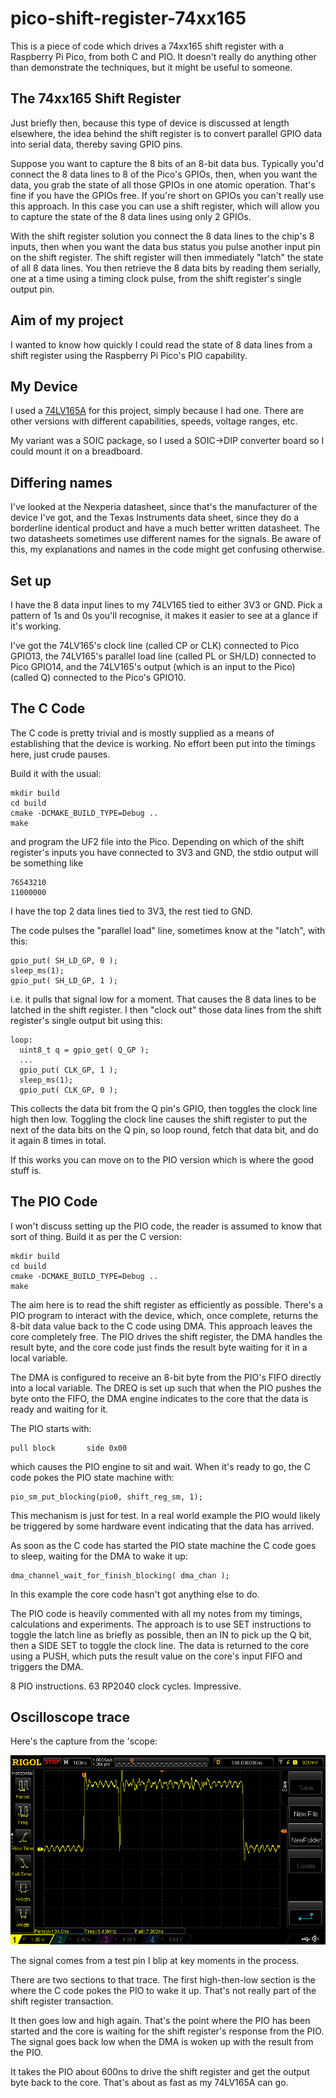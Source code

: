 # pico-shift-register-74xx165

This is a piece of code which drives a 74xx165 shift register with a
Raspberry Pi Pico, from both C and PIO.  It doesn't really do anything
other than demonstrate the techniques, but it might be useful to
someone.

## The 74xx165 Shift Register

Just briefly then, because this type of device is discussed at length
elsewhere, the idea behind the shift register is to convert parallel
GPIO data into serial data, thereby saving GPIO pins.

Suppose you want to capture the 8 bits of an 8-bit data bus. Typically
you'd connect the 8 data lines to 8 of the Pico's GPIOs, then, when
you want the data, you grab the state of all those GPIOs in one atomic
operation. That's fine if you have the GPIOs free. If you're short on
GPIOs you can't really use this approach. In this case you can use a
shift register, which will allow you to capture the state of the 8
data lines using only 2 GPIOs.

With the shift register solution you connect the 8 data lines to the
chip's 8 inputs, then when you want the data bus status you pulse
another input pin on the shift register. The shift register will then
immediately "latch" the state of all 8 data lines. You then retrieve
the 8 data bits by reading them serially, one at a time using a
timing clock pulse, from the shift register's single output pin.

## Aim of my project

I wanted to know how quickly I could read the state of 8 data lines
from a shift register using the Raspberry Pi Pico's PIO capability.

## My Device

I used a
[74LV165A](https://www.mouser.co.uk/ProductDetail/771-LV165AD118) for
this project, simply because I had one. There are other versions with
different capabilities, speeds, voltage ranges, etc.

My variant was a SOIC package, so I used a SOIC->DIP converter board
so I could mount it on a breadboard.

## Differing names

I've looked at the Nexperia datasheet, since that's the manufacturer
of the device I've got, and the Texas Instruments data sheet, since
they do a borderline identical product and have a much better written
datasheet. The two datasheets sometimes use different names for the
signals. Be aware of this, my explanations and names in the code might
get confusing otherwise.

## Set up

I have the 8 data input lines to my 74LV165 tied to either 3V3 or GND.
Pick a pattern of 1s and 0s you'll recognise, it makes it easier to
see at a glance if it's working.

I've got the 74LV165's clock line (called CP or CLK) connected to Pico
GPIO13, the 74LV165's parallel load line (called PL or SH/LD)
connected to Pico GPIO14, and the 74LV165's output (which is an input
to the Pico) (called Q) connected to the Pico's GPIO10.

## The C Code

The C code is pretty trivial and is mostly supplied as a means of
establishing that the device is working. No effort been put
into the timings here, just crude pauses.

Build it with the usual:

```
mkdir build
cd build
cmake -DCMAKE_BUILD_TYPE=Debug ..
make
```

and program the UF2 file into the Pico. Depending on which of the
shift register's inputs you have connected to 3V3 and GND, the stdio
output will be something like

```
76543210
11000000
```

I have the top 2 data lines tied to 3V3, the rest tied to GND.

The code pulses the "parallel load" line, sometimes know at the "latch",
with this:


```
gpio_put( SH_LD_GP, 0 );
sleep_ms(1);
gpio_put( SH_LD_GP, 1 );
```

i.e. it pulls that signal low for a moment. That causes the 8 data
lines to be latched in the shift register. I then "clock out" those
data lines from the shift register's single output bit using this:

```
loop:
  uint8_t q = gpio_get( Q_GP );
  ...
  gpio_put( CLK_GP, 1 );
  sleep_ms(1);
  gpio_put( CLK_GP, 0 );
```

This collects the data bit from the Q pin's GPIO, then toggles the
clock line high then low. Toggling the clock line causes the shift
register to put the next of the data bits on the Q pin, so loop round,
fetch that data bit, and do it again 8 times in total.

If this works you can move on to the PIO version which is where the
good stuff is.

## The PIO Code

I won't discuss setting up the PIO code, the reader is assumed to know
that sort of thing. Build it as per the C version:

```
mkdir build
cd build
cmake -DCMAKE_BUILD_TYPE=Debug ..
make
```

The aim here is to read the shift register as efficiently as possible.
There's a PIO program to interact with the device, which, once
complete, returns the 8-bit data value back to the C code using
DMA. This approach leaves the core completely free. The PIO drives the
shift register, the DMA handles the result byte, and the core code
just finds the result byte waiting for it in a local variable.

The DMA is configured to receive an 8-bit byte from the PIO's FIFO
directly into a local variable. The DREQ is set up such that when the
PIO pushes the byte onto the FIFO, the DMA engine indicates to the
core that the data is ready and waiting for it.

The PIO starts with:

```
pull block       side 0x00
```

which causes the PIO engine to sit and wait. When it's ready to go,
the C code pokes the PIO state machine with:

```
pio_sm_put_blocking(pio0, shift_reg_sm, 1);
```

This mechanism is just for test. In a real world example the PIO would
likely be triggered by some hardware event indicating that the data has
arrived.

As soon as the C code has started the PIO state machine the C code goes to
sleep, waiting for the DMA to wake it up:

```
dma_channel_wait_for_finish_blocking( dma_chan );
```

In this example the core code hasn't got anything else to do.

The PIO code is heavily commented with all my notes from my timings,
calculations and experiments. The approach is to use SET instructions
to toggle the latch line as briefly as possible, then an IN to pick up
the Q bit, then a SIDE SET to toggle the clock line. The data is returned
to the core using a PUSH, which puts the result value on the core's
input FIFO and triggers the DMA.

8 PIO instructions. 63 RP2040 clock cycles. Impressive.

## Oscilloscope trace

Here's the capture from the 'scope:

![alt text](images/trigger_and_shift_to_dma.png "Scope trace")

The signal comes from a test pin I blip at key moments in the process.

There are two sections to that trace. The first high-then-low section
is the where the C code pokes the PIO to wake it up. That's not really
part of the shift register transaction.

It then goes low and high again. That's the point where the PIO has
been started and the core is waiting for the shift register's response
from the PIO. The signal goes back low when the DMA is woken up with
the result from the PIO.

It takes the PIO about 600ns to drive the shift register and get the
output byte back to the core. That's about as fast as my 74LV165A can
go.
